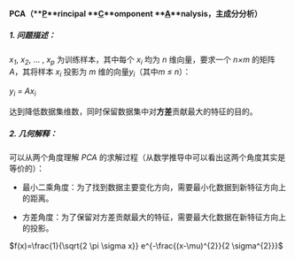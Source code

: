 #### PCA（**<u>P</u>**rincipal **<u>C</u>**omponent **<u>A</u>**nalysis，主成分分析）

##### 1. 问题描述：

*x<sub>1</sub>*, *x<sub>2</sub>*, ... , *x<sub>p</sub>* 为训练样本，其中每个 *x<sub>i</sub>* 均为 *n* 维向量，要求一个 *n×m* 的矩阵 *A*，其将样本 *x<sub>i</sub>* 投影为 *m* 维的向量*y<sub>i</sub>*（其中*m ≤ n*）：

*y<sub>i</sub> = Ax<sub>i</sub>*

达到降低数据集维数，同时保留数据集中对**方差**贡献最大的特征的目的。

##### 2. 几何解释：

可以从两个角度理解 *PCA* 的求解过程（从数学推导中可以看出这两个角度其实是等价的）：

* 最小二乘角度：为了找到数据主要变化方向，需要最小化数据到新特征方向上的距离。

* 方差角度：为了保留对方差贡献最大的特征，需要最大化数据在新特征方向上的投影。

$f(x)=\frac{1}{\sqrt{2 \pi \sigma x}} e^{-\frac{(x-\mu)^{2}}{2 \sigma^{2}}}$

  

